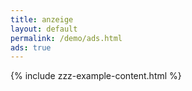 ```yaml
---
title: anzeige
layout: default
permalink: /demo/ads.html
ads: true
---
```

{% include zzz-example-content.html %}
